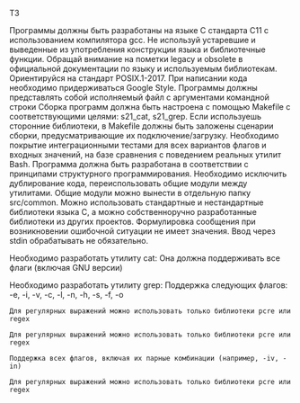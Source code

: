 ТЗ

Программы должны быть разработаны на языке С стандарта C11 с использованием компилятора gcc.
Не используй устаревшие и выведенные из употребления конструкции языка и библиотечные функции. Обращай внимание на пометки legacy и obsolete в официальной документации по языку и используемым библиотекам. Ориентируйся на стандарт POSIX.1-2017.
При написании кода необходимо придерживаться Google Style.
Программы должны представлять собой исполняемый файл с аргументами командной строки
Сборка программ должна быть настроена с помощью Makefile с соответствующими целями: s21_cat, s21_grep.
Если используешь сторонние библиотеки, в Makefile должны быть заложены сценарии сборки, предусматривающие их подключение/загрузку.
Необходимо покрытие интеграционными тестами для всех вариантов флагов и входных значений, на базе сравнения с поведением реальных утилит Bash.
Программа должна быть разработана в соответствии с принципами структурного программирования.
Необходимо исключить дублирование кода, переиспользовать общие модули между утилитами. Общие модули можно вынести в отдельную папку src/common.
Можно использовать стандартные и нестандартные библиотеки языка С, а можно собственноручно разработанные библиотеки из других проектов.
Формулировка сообщения при возникновении ошибочной ситуации не имеет значения.
Ввод через stdin обрабатывать не обязательно.


Необходимо разработать утилиту cat:
	Она должна поддерживать все флаги (включая GNU версии)

Необходимо разработать утилиту grep:
	Поддержка следующих флагов: -e, -i, -v, -c, -l, -n, -h, -s, -f, -o
 
	Для регулярных выражений можно использовать только библиотеки pcre или regex
 
	Для регулярных выражений можно использовать только библиотеки pcre или regex
 
	Поддержка всех флагов, включая их парные комбинации (например, -iv, -in)
 
	Для регулярных выражений можно использовать только библиотеки pcre или regex
